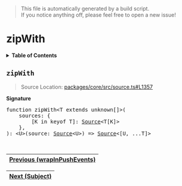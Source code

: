 > This file is automatically generated by a build script.<br>If you notice anything off, please feel free to open a new issue!

# zipWith

<details><summary><b>Table of Contents</b></summary><br>

1. [<code>zipWith</code>](#zipWith)</details>

## <a name="zipWith"></a><code>zipWith</code>

> Source Location: [packages\/core\/src\/source.ts#L1357](..\/..\/packages\/core\/src\/source.ts#L1357)

<b>Signature</b>

<pre>function zipWith&lt;T extends unknown[]&gt;(<br>    sources: {<br>        [K in keyof T]: <a href="../03-api-source/00-Source.md#Source-Interface">Source</a>&lt;T[K]&gt;<br>    },<br>): &lt;U&gt;(source: <a href="../03-api-source/00-Source.md#Source-Interface">Source</a>&lt;U&gt;) =&gt; <a href="../03-api-source/00-Source.md#Source-Interface">Source</a>&lt;[U, ...T]&gt;</pre><br>

| [Previous \(wrapInPushEvents\)](107-wrapInPushEvents.md#readme) |
| --- |

<div align="right">

| [Next \(Subject\)](..\/05-api-subject\/00-Subject.md#readme) |
| --- |
</div>

